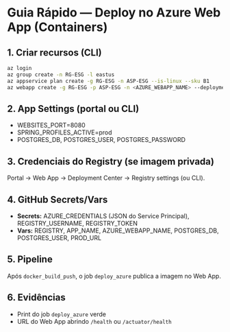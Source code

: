 
# Guia Rápido — Deploy no Azure Web App (Containers)

## 1. Criar recursos (CLI)
```bash
az login
az group create -n RG-ESG -l eastus
az appservice plan create -g RG-ESG -n ASP-ESG --is-linux --sku B1
az webapp create -g RG-ESG -p ASP-ESG -n <AZURE_WEBAPP_NAME> --deployment-container-image-name ghcr.io/<org>/<app>:latest
```

## 2. App Settings (portal ou CLI)
- WEBSITES_PORT=8080
- SPRING_PROFILES_ACTIVE=prod
- POSTGRES_DB, POSTGRES_USER, POSTGRES_PASSWORD

## 3. Credenciais do Registry (se imagem privada)
Portal → Web App → Deployment Center → Registry settings (ou CLI).

## 4. GitHub Secrets/Vars
- **Secrets:** AZURE_CREDENTIALS (JSON do Service Principal), REGISTRY_USERNAME, REGISTRY_TOKEN
- **Vars:** REGISTRY, APP_NAME, AZURE_WEBAPP_NAME, POSTGRES_DB, POSTGRES_USER, PROD_URL

## 5. Pipeline
Após `docker_build_push`, o job `deploy_azure` publica a imagem no Web App.

## 6. Evidências
- Print do job `deploy_azure` verde
- URL do Web App abrindo `/health` ou `/actuator/health`
```

